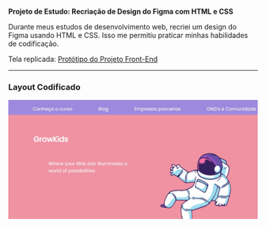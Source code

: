 **Projeto de Estudo: Recriação de Design do Figma com HTML e CSS**

Durante meus estudos de desenvolvimento web, recriei um design do Figma usando HTML e CSS. Isso me permitiu praticar minhas habilidades de codificação.

Tela replicada: [Protótipo do Projeto Front-End](https://www.figma.com/community/file/1134174464609136612/prototipo-projeto-front-end)

---

### Layout Codificado

![Layout Codificado](img.jpeg)
